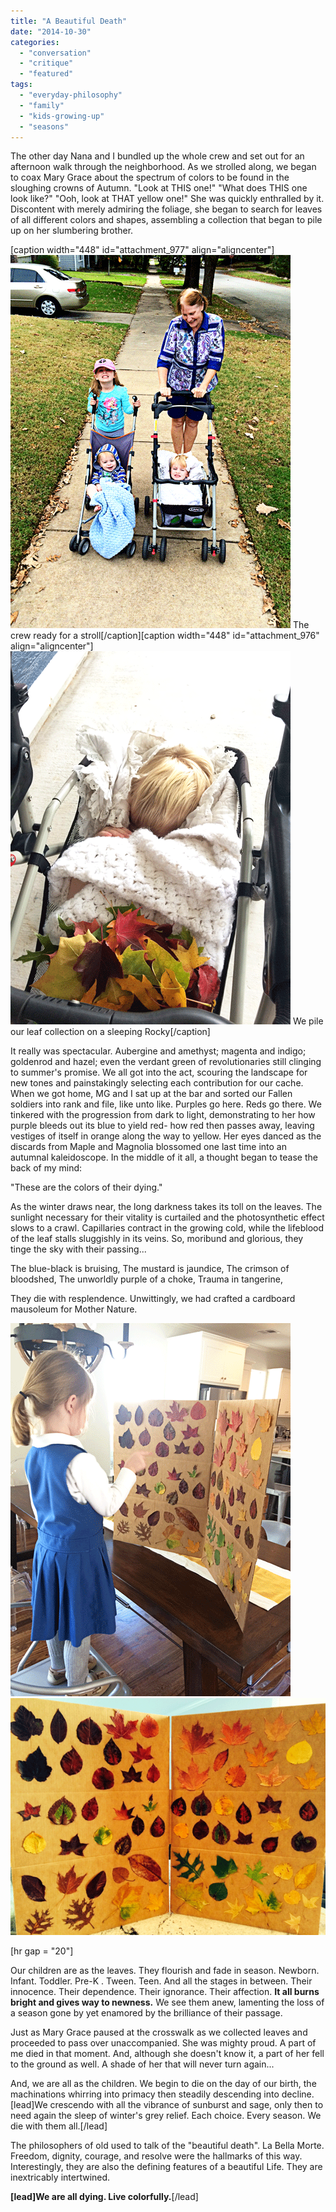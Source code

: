 ```yaml
---
title: "A Beautiful Death"
date: "2014-10-30"
categories: 
  - "conversation"
  - "critique"
  - "featured"
tags: 
  - "everyday-philosophy"
  - "family"
  - "kids-growing-up"
  - "seasons"
---
```


The other day Nana and I bundled up the whole crew and set out for an afternoon walk through the neighborhood. As we strolled along, we began to coax Mary Grace about the spectrum of colors to be found in the sloughing crowns of Autumn. "Look at THIS one!" "What does THIS one look like?" "Ooh, look at THAT yellow one!" She was quickly enthralled by it. Discontent with merely admiring the foliage, she began to search for leaves of all different colors and shapes, assembling a collection that began to pile up on her slumbering brother.

\[caption width="448" id="attachment\_977" align="aligncenter"\][![The crew ready for a stroll](images/leaves-2.gif)](http://www.thedadissues.com/wp-content/uploads/2014/10/leaves-2.gif) The crew ready for a stroll\[/caption\]\[caption width="448" id="attachment\_976" align="aligncenter"\][![We pile our leaf collection on a sleeping Rocky](images/leaves-1.gif)](http://www.thedadissues.com/wp-content/uploads/2014/10/leaves-1.gif) We pile our leaf collection on a sleeping Rocky\[/caption\]

It really was spectacular. Aubergine and amethyst; magenta and indigo; goldenrod and hazel; even the verdant green of revolutionaries still clinging to summer's promise. We all got into the act, scouring the landscape for new tones and painstakingly selecting each contribution for our cache. When we got home, MG and I sat up at the bar and sorted our Fallen soldiers into rank and file, like unto like. Purples go here. Reds go there. We tinkered with the progression from dark to light, demonstrating to her how purple bleeds out its blue to yield red- how red then passes away, leaving vestiges of itself in orange along the way to yellow. Her eyes danced as the discards from Maple and Magnolia blossomed one last time into an autumnal kaleidoscope. In the middle of it all, a thought began to tease the back of my mind:

"These are the colors of their dying."

As the winter draws near, the long darkness takes its toll on the leaves. The sunlight necessary for their vitality is curtailed and the photosynthetic effect slows to a crawl. Capillaries contract in the growing cold, while the lifeblood of the leaf stalls sluggishly in its veins. So, moribund and glorious, they tinge the sky with their passing...

The blue-black is bruising, The mustard is jaundice, The crimson of bloodshed, The unworldly purple of a choke, Trauma in tangerine,

They die with resplendence. Unwittingly, we had crafted a cardboard mausoleum for Mother Nature.

[![leaves-3](images/leaves-3.gif)](http://www.thedadissues.com/wp-content/uploads/2014/10/leaves-3.gif) [![leaves-4](images/leaves-4.gif)](http://www.thedadissues.com/wp-content/uploads/2014/10/leaves-4.gif)

\[hr gap = "20"\]

Our children are as the leaves. They flourish and fade in season. Newborn. Infant. Toddler. Pre-K . Tween. Teen. And all the stages in between. Their innocence. Their dependence. Their ignorance. Their affection. **It all burns bright and gives way to newness.** We see them anew, lamenting the loss of a season gone by yet enamored by the brilliance of their passage.

Just as Mary Grace paused at the crosswalk as we collected leaves and proceeded to pass over unaccompanied. She was mighty proud. A part of me died in that moment. And, although she doesn't know it, a part of her fell to the ground as well. A shade of her that will never turn again...

And, we are all as the children. We begin to die on the day of our birth, the machinations whirring into primacy then steadily descending into decline. \[lead\]We crescendo with all the vibrance of sunburst and sage, only then to need again the sleep of winter's grey relief. Each choice. Every season. We die with them all.\[/lead\]

The philosophers of old used to talk of the "beautiful death". La Bella Morte. Freedom, dignity, courage, and resolve were the hallmarks of this way. Interestingly, they are also the defining features of a beautiful Life. They are inextricably intertwined.

**\[lead\]We are all dying. Live colorfully.**\[/lead\]
